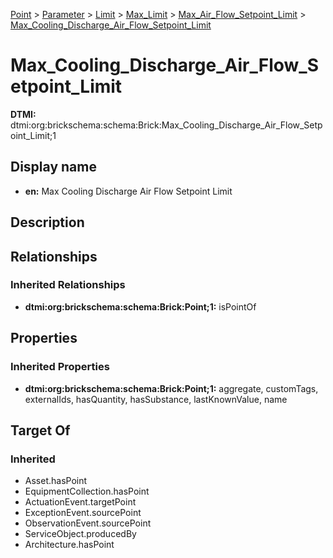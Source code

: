 [Point](../../../../../Point.md) > [Parameter](../../../../Parameter.md) > [Limit](../../../Limit.md) > [Max_Limit](../../Max_Limit.md) > [Max_Air_Flow_Setpoint_Limit](../Max_Air_Flow_Setpoint_Limit.md) > [Max_Cooling_Discharge_Air_Flow_Setpoint_Limit](.)
# Max_Cooling_Discharge_Air_Flow_Setpoint_Limit
**DTMI:** dtmi:org:brickschema:schema:Brick:Max_Cooling_Discharge_Air_Flow_Setpoint_Limit;1
## Display name
- **en:** Max Cooling Discharge Air Flow Setpoint Limit
## Description
## Relationships
### Inherited Relationships
* **dtmi:org:brickschema:schema:Brick:Point;1:** isPointOf
## Properties
### Inherited Properties
* **dtmi:org:brickschema:schema:Brick:Point;1:** aggregate, customTags, externalIds, hasQuantity, hasSubstance, lastKnownValue, name
## Target Of
### Inherited
* Asset.hasPoint
* EquipmentCollection.hasPoint
* ActuationEvent.targetPoint
* ExceptionEvent.sourcePoint
* ObservationEvent.sourcePoint
* ServiceObject.producedBy
* Architecture.hasPoint
